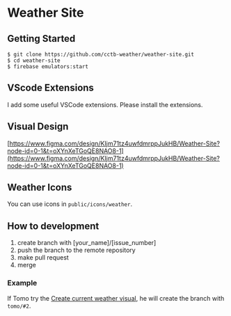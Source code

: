 # Weather Site

## Getting Started
```
$ git clone https://github.com/cctb-weather/weather-site.git
$ cd weather-site
$ firebase emulators:start
```

## VScode Extensions
I add some useful VSCode extensions.
Please install the extensions.

## Visual Design
[https://www.figma.com/design/KIjm71tz4uwfdmrppJukHB/Weather-Site?node-id=0-1&t=oXYnXeTGoQE8NAO8-1](https://www.figma.com/design/KIjm71tz4uwfdmrppJukHB/Weather-Site?node-id=0-1&t=oXYnXeTGoQE8NAO8-1)

## Weather Icons
You can use icons in `public/icons/weather`.

## How to development
1. create branch with [your_name]/[issue_number]
2. push the branch to the remote repository
3. make pull request
4. merge

### Example
If Tomo try the [Create current weather visual](https://github.com/cctb-weather/weather-site/issues/2), he will create the branch with `tomo/#2`.
